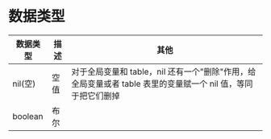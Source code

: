 # 数据类型

数据类型 | 描述 | 其他
----|------|---- 
nil(空) | 空值 |  对于全局变量和 table，nil 还有一个"删除"作用，给全局变量或者 table 表里的变量赋一个 nil 值，等同于把它们删掉
boolean | 布尔 |  




